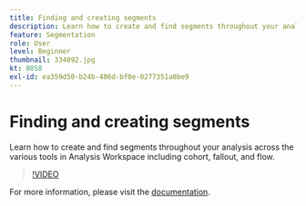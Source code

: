 ```yaml
---
title: Finding and creating segments
description: Learn how to create and find segments throughout your analysis across the various tools in Analysis Workspace including cohort, fallout, and flow.
feature: Segmentation
role: User
level: Beginner
thumbnail: 334092.jpg
kt: 8058
exl-id: ea359d50-b24b-406d-bf0e-0277351a0be9
---
```

# Finding and creating segments

Learn how to create and find segments throughout your analysis across the various tools in Analysis Workspace including cohort, fallout, and flow.

>[!VIDEO](https://video.tv.adobe.com/v/334092/?quality=12&learn=on)

For more information, please visit the [documentation](https://experienceleague.adobe.com/docs/analytics/components/segmentation/segmentation-workflow/seg-workflow.html?lang=en).
